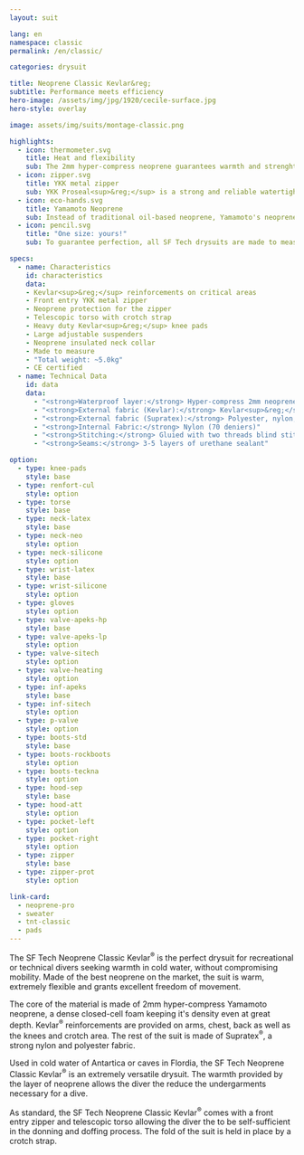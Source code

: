 ```yaml
---
layout: suit

lang: en
namespace: classic
permalink: /en/classic/

categories: drysuit

title: Neoprene Classic Kevlar&reg;
subtitle: Performance meets efficiency
hero-image: /assets/img/jpg/1920/cecile-surface.jpg
hero-style: overlay

image: assets/img/suits/montage-classic.png

highlights:
  - icon: thermometer.svg
    title: Heat and flexibility
    sub: The 2mm hyper-compress neoprene guarantees warmth and strenght without loosing comfort
  - icon: zipper.svg
    title: YKK metal zipper
    sub: YKK Proseal<sup>&reg;</sup> is a strong and reliable watertight fastening solution
  - icon: eco-hands.svg
    title: Yamamoto Neoprene
    sub: Instead of traditional oil-based neoprene, Yamamoto's neoprene is made of calcium carbonate from limestone
  - icon: pencil.svg
    title: "One size: yours!"
    sub: To guarantee perfection, all SF Tech drysuits are made to measure, with your choice of options and colors

specs:
  - name: Characteristics
    id: characteristics
    data:
    - Kevlar<sup>&reg;</sup> reinforcements on critical areas
    - Front entry YKK metal zipper
    - Neoprene protection for the zipper
    - Telescopic torso with crotch strap
    - Heavy duty Kevlar<sup>&reg;</sup> knee pads
    - Large adjustable suspenders
    - Neoprene insulated neck collar
    - Made to measure
    - "Total weight: ~5.0kg"
    - CE certified
  - name: Technical Data
    id: data
    data:
      - "<strong>Waterproof layer:</strong> Hyper-compress 2mm neoprene foam"
      - "<strong>External fabric (Kevlar):</strong> Kevlar<sup>&reg;</sup>, nylon, spandex"
      - "<strong>External fabric (Supratex):</strong> Polyester, nylon, spandex"
      - "<strong>Internal Fabric:</strong> Nylon (70 deniers)"
      - "<strong>Stitching:</strong> Gluied with two threads blind stitch"
      - "<strong>Seams:</strong> 3-5 layers of urethane sealant"

option:
  - type: knee-pads
    style: base
  - type: renfort-cul
    style: option
  - type: torse
    style: base
  - type: neck-latex
    style: base
  - type: neck-neo
    style: option
  - type: neck-silicone
    style: option
  - type: wrist-latex
    style: base
  - type: wrist-silicone
    style: option
  - type: gloves
    style: option
  - type: valve-apeks-hp
    style: base
  - type: valve-apeks-lp
    style: option
  - type: valve-sitech
    style: option
  - type: valve-heating
    style: option
  - type: inf-apeks
    style: base
  - type: inf-sitech
    style: option
  - type: p-valve
    style: option
  - type: boots-std
    style: base
  - type: boots-rockboots
    style: option
  - type: boots-teckna
    style: option
  - type: hood-sep
    style: base
  - type: hood-att
    style: option
  - type: pocket-left
    style: option
  - type: pocket-right
    style: option
  - type: zipper
    style: base
  - type: zipper-prot
    style: option

link-card:
  - neoprene-pro
  - sweater
  - tnt-classic
  - pads
---
```

The SF Tech Neoprene Classic Kevlar<sup>&reg;</sup> is the perfect drysuit for recreational or technical divers seeking warmth in cold water, without compromising mobility. Made of the best neoprene on the market, the suit is warm, extremely flexible and grants excellent freedom of movement.

The core of the material is made of 2mm hyper-compress Yamamoto neoprene, a dense closed-cell foam keeping it's density even at great depth. Kevlar<sup>&reg;</sup> reinforcements are provided on arms, chest, back as well as the knees and crotch area. The rest of the suit is made of Supratex<sup>&reg;</sup>, a strong nylon and polyester fabric.

Used in cold water of Antartica or caves in Flordia, the SF Tech Neoprene Classic Kevlar<sup>&reg;</sup> is an extremely versatile drysuit. The warmth provided by the layer of neoprene allows the diver the reduce the undergarments necessary for a dive.

As standard, the SF Tech Neoprene Classic Kevlar<sup>&reg;</sup> comes with a front entry zipper and telescopic torso allowing the diver the to be self-sufficient in the donning and doffing process. The fold of the suit is held in place by a crotch strap.


